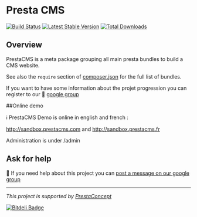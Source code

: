 Presta CMS
=============

[![Build Status](https://secure.travis-ci.org/prestaconcept/presta-cms.png?branch=master)](http://travis-ci.org/prestaconcept/presta-cms)
[![Latest Stable Version](https://poser.pugx.org/presta/presta-cms/v/stable.png)](https://packagist.org/packages/presta/presta-cms)
[![Total Downloads](https://poser.pugx.org/presta/presta-cms/downloads.png)](https://packagist.org/packages/presta/presta-cms)

## Overview ##

PrestaCMS is a meta package grouping all main presta bundles to build a CMS website.

See also the `require` section of [composer.json](composer.json) for the full list of bundles.

If you want to have some information about the projet progression you can register to our :speech_balloon: [google group](https://groups.google.com/forum/?hl=fr&fromgroups#!forum/prestacms-devs)


##Online demo

:information_source: PrestaCMS Demo is online in english and french :

http://sandbox.prestacms.com and http://sandbox.prestacms.fr

Administration is under /admin


## Ask for help ##

:speech_balloon: If you need help about this project you can [post a message on our google group](https://groups.google.com/forum/?hl=fr&fromgroups#!forum/prestacms-devs)


---

*This project is supported by [PrestaConcept](http://www.prestaconcept.net)*


[![Bitdeli Badge](https://d2weczhvl823v0.cloudfront.net/prestaconcept/presta-cms/trend.png)](https://bitdeli.com/free "Bitdeli Badge")

